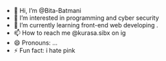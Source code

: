 - 👋 Hi, I’m @Bita-Batmani
- 👀 I’m interested in programming and cyber security
- 🌱 I’m currently learning front-end web developing .
- 📫 How to reach me @kurasa.sibx on ig
- 😄 Pronouns: ...
- ⚡ Fun fact: i hate pink 

<!---
Bita-Batmani/Bita-Batmani is a ✨ special ✨ repository because its `README.md` (this file) appears on your GitHub profile.
You can click the Preview link to take a look at your changes.
--->
